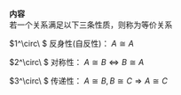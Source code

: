 **内容**    
若一个关系满足以下三条性质，则称为等价关系    
    
 $1^\circ\ $  反身性(自反性)： $A\cong A$     
    
 $2^\circ\ $  对称性： $A\cong B\Leftrightarrow B\cong A$     
    
 $3^\circ\ $  传递性： $A\cong B, B\cong C    
\Rightarrow A\cong C$     
